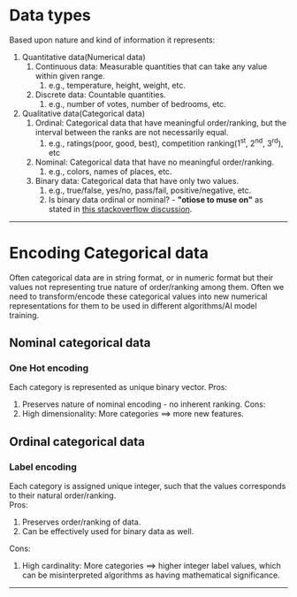 # Data types

Based upon nature and kind of information it represents:
1. Quantitative data(Numerical data)
	1. Continuous data: Measurable quantities that can take any value within given range. 
		1. e.g., temperature, height, weight, etc.
	2. Discrete data: Countable quantities.
		1. e.g., number of votes, number of bedrooms, etc.
2. Qualitative data(Categorical data)
	1. Ordinal: Categorical data that have meaningful order/ranking, but the interval between the ranks are not necessarily equal.
		1. e.g., ratings(poor, good, best), competition ranking(1<sup>st</sup>, 2<sup>nd</sup>, 3<sup>rd</sup>), etc
	2. Nominal: Categorical data that have no meaningful order/ranking.
		1. e.g., colors, names of places, etc.
	3. Binary data: Categorical data that have only two values.
		1. e.g., true/false, yes/no, pass/fail, positive/negative, etc.
		2. Is binary data ordinal or nominal? - **"otiose to muse on"** as stated in [this stackoverflow discussion](https://stats.stackexchange.com/questions/169604/can-binary-data-be-ordinal).

----

# Encoding Categorical data
Often categorical data are in string format, or in numeric format but their values not representing true nature of order/ranking among them. Often we need to transform/encode these categorical values into new numerical representations for them to be used in different algorithms/AI model training.  

## Nominal categorical data
### One Hot encoding
Each category is represented as unique binary vector.
Pros:
1. Preserves nature of nominal encoding - no inherent ranking.
Cons:
3. High dimensionality: More categories $\implies$ more new features.

## Ordinal categorical data

### Label encoding
Each category is assigned unique integer, such that the values corresponds to their natural order/ranking.  
Pros:
1. Preserves order/ranking of data.
2. Can be effectively used for binary data as well.

Cons:
1. High cardinality: More categories $\implies$ higher integer label values, which can be misinterpreted algorithms as having mathematical significance.

----
